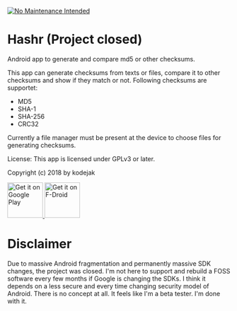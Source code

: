 [![No Maintenance Intended](http://unmaintained.tech/badge.svg)](http://unmaintained.tech/)
# Hashr (Project closed)
Android app to generate and compare md5 or other checksums.

This app can generate checksums from texts or files, compare it to other checksums and show if they match or not.
Following checksums are supportet:
* MD5
* SHA-1
* SHA-256
* CRC32

Currently a file manager must be present at the device to choose files for generating checksums.

License:
This app is licensed under GPLv3 or later.

Copyright (c) 2018 by kodejak


<p align="left">
<a href="https://play.google.com/store/apps/details?id=de.kodejak.hashr">
    <img alt="Get it on Google Play"
        height="80"
        src="https://play.google.com/intl/en_us/badges/images/generic/en_badge_web_generic.png" />
</a>  
<a href="https://f-droid.org/packages/de.kodejak.hashr/">
    <img alt="Get it on F-Droid"
        height="80"
        src="https://f-droid.org/badge/get-it-on.png" />
        </a>
        </p>


# Disclaimer
Due to massive Android fragmentation and permanently massive SDK changes, the project was closed. I'm not here to support and rebuild a FOSS software every few months if Google is changing the SDKs. I think it depends on a less secure and every time changing security model of Android. There is no concept at all. It feels like I'm a beta tester. I'm done with it. 
